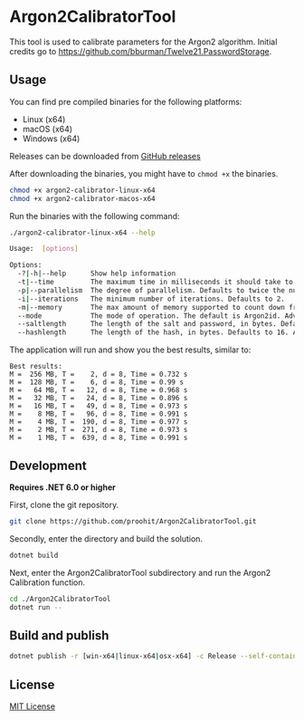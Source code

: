 # Argon2CalibratorTool

This tool is used to calibrate parameters for the Argon2 algorithm. Initial credits go to https://github.com/bburman/Twelve21.PasswordStorage.

## Usage

You can find pre compiled binaries for the following platforms:

- Linux (x64)
- macOS (x64)
- Windows (x64)

Releases can be downloaded from [GitHub releases](https://github.com/proohit/Argon2CalibratorTool/releases)

After downloading the binaries, you might have to `chmod +x` the binaries.

```sh
chmod +x argon2-calibrator-linux-x64
chmod +x argon2-calibrator-macos-x64
```

Run the binaries with the following command:

```sh
./argon2-calibrator-linux-x64 --help

Usage:  [options]

Options:
  -?|-h|--help      Show help information
  -t|--time         The maximum time in milliseconds it should take to calculate the password hash. Defaults to 1000.
  -p|--parallelism  The degree of parallelism. Defaults to twice the number of CPU cores.
  -i|--iterations   The minimum number of iterations. Defaults to 2.
  -m|--memory       The max amount of memory supported to count down from. Default begins at 1024KB and increases instead.
  --mode            The mode of operation. The default is Argon2id. Advanced usage only.
  --saltlength      The length of the salt and password, in bytes. Defaults to 16. Advanced usage only.
  --hashlength      The length of the hash, in bytes. Defaults to 16. Advanced usage only.
```

The application will run and show you the best results, similar to:

```log
Best results:
M =  256 MB, T =    2, d = 8, Time = 0.732 s
M =  128 MB, T =    6, d = 8, Time = 0.99 s
M =   64 MB, T =   12, d = 8, Time = 0.968 s
M =   32 MB, T =   24, d = 8, Time = 0.896 s
M =   16 MB, T =   49, d = 8, Time = 0.973 s
M =    8 MB, T =   96, d = 8, Time = 0.991 s
M =    4 MB, T =  190, d = 8, Time = 0.977 s
M =    2 MB, T =  271, d = 8, Time = 0.973 s
M =    1 MB, T =  639, d = 8, Time = 0.991 s
```

## Development

**Requires .NET 6.0 or higher**

First, clone the git repository.

```sh
git clone https://github.com/proohit/Argon2CalibratorTool.git
```

Secondly, enter the directory and build the solution.

```sh
dotnet build
```

Next, enter the Argon2CalibratorTool subdirectory and run the Argon2 Calibration function.

```sh
cd ./Argon2CalibratorTool
dotnet run --
```

## Build and publish

```sh
dotnet publish -r [win-x64|linux-x64|osx-x64] -c Release --self-contained true
```

## License

[MIT License](https://opensource.org/licenses/MIT)
